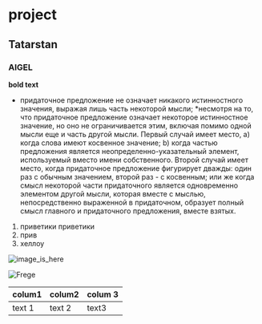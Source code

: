 # project

## Tatarstan 

### AIGEL

**bold text**
* придаточное предложение не означает никакого истинностного значения, выражая
лишь часть некоторой мысли;
          *несмотря на то, что придаточное предложение означает некоторое истинностное
значение, но оно не ограничивается этим, включая помимо одной мысли еще и часть другой
мысли. Первый случай имеет место,
a) когда слова имеют косвенное значение;
b) когда частью предложения является неопределенно-указательный элемент,
используемый вместо имени собственного.
Второй случай имеет место, когда придаточное предложение фигурирует дважды: один
раз с обычным значением, второй раз - с косвенным; или же когда смысл некоторой части
придаточного является одновременно элементом другой мысли, которая вместе с мыслью,
непосредственно выраженной в придаточном, образует полный смысл главного и
придаточного предложения, вместе взятых.
1. приветики приветики 
2. прив
3. хеллоу

![image_is_here](oktyabr7a.jpg)

![Frege](https://anticomplexity.org/files/2018/03/28872695_2010626719160759_2199469619378944804_n1.jpg)

colum1 | colum2 | colum 3 
------|-------|-------
text 1 | text 2 | text3 
